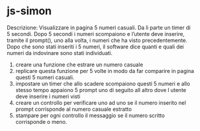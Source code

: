 # js-simon
Descrizione:
Visualizzare in pagina 5 numeri casuali. Da lì parte un timer di 5 secondi.
Dopo 5 secondi i numeri scompaiono e l’utente deve inserire, tramite il prompt(), uno alla volta, i numeri che ha visto precedentemente.
Dopo che sono stati inseriti i 5 numeri, il software dice quanti e quali dei numeri da indovinare sono stati individuati.

1. creare una funzione che estrare un numero casuale
2. replicare questa funzione per 5 volte in modo da far comparire in pagina questi 5 numeri casuali.
3. impostare un timer che allo scadere scompaiono questi 5 numeri e allo stesso tempo appaiono 5 prompt uno di seguito all altro dove l utente deve inserire i numeri visti
4. creare un controllo per verificare uno ad uno se il numero inserito nel prompt corrisponde al numero casuale estratto
5. stampare per ogni controllo il messaggio se il numero scritto corrisponde o meno.
